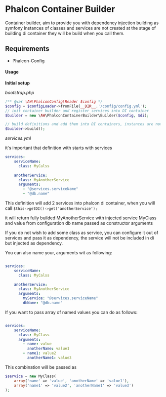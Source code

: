 # Phalcon Container Builder

Container builder, aim to provide you with dependency injection building as symfony
Instances of classes and services are not created at the stage of building di container
they will be build when you call them.

## Requirements
 * Phalcon-Config
 
#### Usage

**Initial setup**

*bootstrap.php*

```php
/** @var \AW\PhalconConfig\Reader $config */
$config = $configLoader->fromFile(__DIR__.'/config/config.yml');
// init container builder and register services into DI container
$builder = new \AW\PhalconContainerBuilder\Builder($config, $di);

// build definitions and add them into DI containers, instances are not created yet
$builder->build();
```
*services.yml*

it's important that definition with starts with services
```yaml
services:
    serviceName:
      class: MyCalss
      
    anotherService:
      class: MyAnotherService
      arguments:
        - "@services.serviceName"
        - "@db.name"  

```

This definition will add 2 services into phalcon di container, when you will call
``$this->getDI()->get('anotherService');``

it will return fully builded MyAnotherService with injected service MyClass and value from configuration db name
passed as constructor arguments

If you do not wish to add some class as service, you can configure it out of services and pass it as dependency, the 
service will not be included in di but injected as dependency.

You can also name your, arguments wit as following:

```yaml

services:
    serviceName:
      class: MyCalss
      
    anotherService:
      class: MyAnotherService
      arguments:
        myService: "@services.serviceName"
        dbName: "@db.name"  

```

If you want to pass array of named values you can do as follows:

```yaml

services:
    serviceName:
      class: MyClass
      arguments:
        - name: value
          anotherName: value1
        - name1: value2
          anotherName1: value3

```

This combination will be passed as

```php
$service = new MyClass(
    array('name' => 'value', 'anotherName' => 'value1'),
    array('name1' => 'value2', 'anotherName1' => 'value3')
);
```